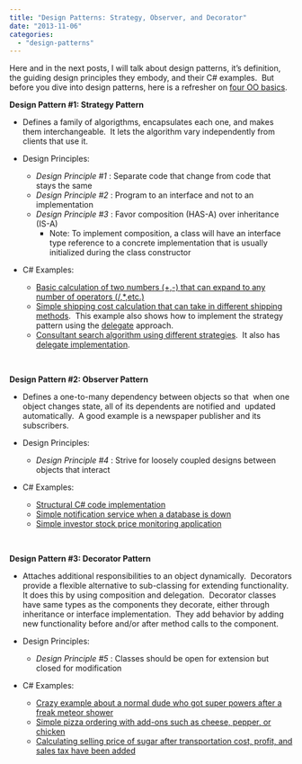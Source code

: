 ```yaml
---
title: "Design Patterns: Strategy, Observer, and Decorator"
date: "2013-11-06"
categories: 
  - "design-patterns"
---
```


Here and in the next posts, I will talk about design patterns, it’s definition, the guiding design principles they embody, and their C# examples.  But before you dive into design patterns, here is a refresher on [four OO basics](http://rodansotto.wordpress.com/2013/11/05/design-patterns-the-four-oo-basics/).

**Design Pattern #1: Strategy Pattern**

- Defines a family of algorigthms, encapsulates each one, and makes them interchangeable.  It lets the algorithm vary independently from clients that use it.

- Design Principles:
    - _Design Principle #1_ : Separate code that change from code that stays the same
    - _Design Principle #2_ : Program to an interface and not to an implementation
    - _Design Principle #3_ : Favor composition (HAS-A) over inheritance (IS-A)
        - Note: To implement composition, a class will have an interface type reference to a concrete implementation that is usually initialized during the class constructor

- C# Examples:
    - [Basic calculation of two numbers (+,-) that can expand to any number of operators (/,\*,etc.)](http://newguid.net/vs2008-vs2010/2010/design-patternsc-basic-example-strategy-pattern/)
    - [Simple shipping cost calculation that can take in different shipping methods](http://dotnetcodr.com/2013/04/29/design-patterns-and-practices-in-net-the-strategy-pattern/).  This example also shows how to implement the strategy pattern using the [delegate](http://msdn.microsoft.com/en-us/library/900fyy8e(v=vs.110).aspx) approach.
    - [Consultant search algorithm using different strategies](http://blog.lowendahl.net/design-patterns/strategy-pattern/).  It also has [delegate implementation](http://blog.lowendahl.net/design-patterns/strategy-patterns-using-delegates/).

 

**Design Pattern #2: Observer Pattern**

- Defines a one-to-many dependency between objects so that  when one object changes state, all of its dependents are notified and  updated automatically.  A good example is a newspaper publisher and its  subscribers.

- Design Principles:
    - _Design Principle #4_ : Strive for loosely coupled designs between objects that interact

- C# Examples:
    - [Structural C# code implementation](http://sourcemaking.com/design_patterns/observer/c-sharp-dot-net)
    - [Simple notification service when a database is down](http://dotnetanalysis.blogspot.ca/2012/07/introduction-to-observer-pattern-in-c.html)
    - [Simple investor stock price monitoring application](http://www.dotnetexamples.com/2013/08/observer-design-pattern.html)

 

**Design Pattern #3: Decorator Pattern**

- Attaches additional responsibilities to an object dynamically.  Decorators provide a flexible alternative to sub-classing for extending functionality.  It does this by using composition and delegation.  Decorator classes have same types as the components they decorate, either through inheritance or interface implementation.  They add behavior by adding new functionality before and/or after method calls to the component.

- Design Principles:
    - _Design Principle #5_ : Classes should be open for extension but closed for modification

- C# Examples:
    - [Crazy example about a normal dude who got super powers after a freak meteor shower](http://www.c-sharpcorner.com/UploadFile/rmcochran/csharp_wrapper302122006080905AM/csharp_wrapper3.aspx)
    - [Simple pizza ordering with add-ons such as cheese, pepper, or chicken](http://www.c-sharpcorner.com/Blogs/12993/decorator-design-pattern-in-C-Sharp.aspx)
    - [Calculating selling price of sugar after transportation cost, profit, and sales tax have been added](http://www.csharpque.com/2013/05/DecoratorPattern.html)
